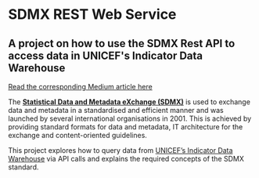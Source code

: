 # SDMX REST Web Service
## A project on how to use the SDMX Rest API to access data in UNICEF's Indicator Data Warehouse 

[Read the corresponding Medium article here](https://medium.com/@schwebel.felix/sdmx-rest-web-service-eafe4107117c)

The **[Statistical Data and Metadata eXchange (SDMX)](https://sdmx.org)** is used to exchange data and metadata in a standardised and efficient manner and was launched by several international organisations in 2001. This is achieved by providing standard formats for data and metadata, IT architecture for the exchange and content-oriented guidelines.

This project explores how to query data from [UNICEF’s Indicator Data Warehouse](https://sdmx.data.unicef.org/overview.html) via API calls and explains the required concepts of the SDMX standard.

